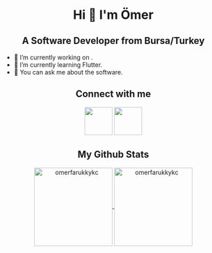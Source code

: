 <h1 align="center">Hi 👋 I'm Ömer</h1>
<h2 align="center">A Software Developer from Bursa/Turkey</h2>



- 🔭 I’m currently working on .
- 🌱 I’m currently learning Flutter.
- 💬 You can ask me about the software.
<h2 align="center">Connect with me</h2>
<p align ="center"> 
    <a href ="https://www.linkedin.com/in/omerfarukkayikci" target ="_blank"> <img height="64px" src="https://img.icons8.com/color/48/000000/linkedin.png"/></a>
	 <a href ="https://www.linkedin.com/in/omerfarukkayikci" target ="_blank"> <img height="64px"  src="https://img.icons8.com/color/48/000000/instagram-new--v1.png"/></a>
   
</p>
<h2 align="center">My Github Stats</h2>
<p align="center">
	<a href="https://github.com/omerfarukkykc">
		  <img height="180em" align="center" src="https://github-readme-stats.vercel.app/api?username=omerfarukkykc&show_icons=true&locale=en&theme=dark&include_all_commits=true&count_private=true" alt="omerfarukkykc"/>
		  <img height="180em" align="center" src="https://github-readme-stats.vercel.app/api/top-langs?username=omerfarukkykc&show_icons=true&locale=en&layout=compact&langs_count=8&theme=dark" alt="omerfarukkykc"/>
	</a>
</p>
